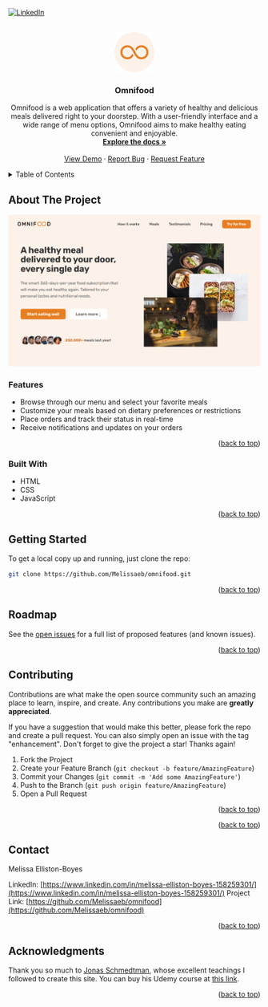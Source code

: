 <a name="readme-top"></a>

[![LinkedIn][linkedin-shield]][linkedin-url]

<!-- PROJECT LOGO -->
<br />
<div align="center">
  <a href="https://omnifood-melissaeb.netlify.app/">
    <img src="img/favicon-192.png" alt="Logo" width="80" height="80">
  </a>

<h3 align="center">Omnifood</h3>

  <p align="center">
    Omnifood is a web application that offers a variety of healthy and delicious meals delivered right to your doorstep. With a user-friendly interface and a wide range of menu options, Omnifood aims to make healthy eating convenient and enjoyable.
    <br />
    <a href="https://github.com/Melissaeb/omnifood"><strong>Explore the docs »</strong></a>
    <br />
    <br />
    <a href="https://omnifood-melissaeb.netlify.app/">View Demo</a>
    ·
    <a href="https://github.com/Melissaeb/omnifood/issues/new?labels=bug&template=bug-report---.md">Report Bug</a>
    ·
    <a href="https://github.com/Melissaeb/omnifood/issues/new?labels=enhancement&template=feature-request---.md">Request Feature</a>
  </p>
</div>

<!-- TABLE OF CONTENTS -->
<details>
  <summary>Table of Contents</summary>
  <ol>
    <li>
      <a href="#about-the-project">About The Project</a>
      <ul>
        <li><a href="#built-with">Built With</a></li>
      </ul>
    </li>
    <li>
      <a href="#getting-started">Getting Started</a>
    </li>
    <li><a href="#roadmap">Roadmap</a></li>
    <li><a href="#contributing">Contributing</a></li>
    <li><a href="#contact">Contact</a></li>
    <li><a href="#acknowledgments">Acknowledgments</a></li>
  </ol>
</details>

<!-- ABOUT THE PROJECT -->

## About The Project

<a href="https://omnifood-melissaeb.netlify.app/">
    <img src="img/screenshot.PNG" alt="Logo" >
</a>

<!-- [![Product Name Screen Shot][product-screenshot]](https://omnifood-melissaeb.netlify.app/) -->

### Features

- Browse through our menu and select your favorite meals
- Customize your meals based on dietary preferences or restrictions
- Place orders and track their status in real-time
- Receive notifications and updates on your orders

<p align="right">(<a href="#readme-top">back to top</a>)</p>

### Built With

- HTML
- CSS
- JavaScript

<p align="right">(<a href="#readme-top">back to top</a>)</p>

<!-- GETTING STARTED -->

## Getting Started

To get a local copy up and running, just clone the repo:

```sh
git clone https://github.com/Melissaeb/omnifood.git
```

<p align="right">(<a href="#readme-top">back to top</a>)</p>

<!-- ROADMAP -->

## Roadmap

See the [open issues](https://github.com/Melissaeb/omnifood/issues) for a full list of proposed features (and known issues).

<p align="right">(<a href="#readme-top">back to top</a>)</p>

<!-- CONTRIBUTING -->

## Contributing

Contributions are what make the open source community such an amazing place to learn, inspire, and create. Any contributions you make are **greatly appreciated**.

If you have a suggestion that would make this better, please fork the repo and create a pull request. You can also simply open an issue with the tag "enhancement".
Don't forget to give the project a star! Thanks again!

1. Fork the Project
2. Create your Feature Branch (`git checkout -b feature/AmazingFeature`)
3. Commit your Changes (`git commit -m 'Add some AmazingFeature'`)
4. Push to the Branch (`git push origin feature/AmazingFeature`)
5. Open a Pull Request

<p align="right">(<a href="#readme-top">back to top</a>)</p>

<p align="right">(<a href="#readme-top">back to top</a>)</p>

<!-- CONTACT -->

## Contact

Melissa Elliston-Boyes

LinkedIn: [https://www.linkedin.com/in/melissa-elliston-boyes-158259301/](https://www.linkedin.com/in/melissa-elliston-boyes-158259301/)
Project Link: [https://github.com/Melissaeb/omnifood](https://github.com/Melissaeb/omnifood)

<p align="right">(<a href="#readme-top">back to top</a>)</p>

<!-- ACKNOWLEDGMENTS -->

## Acknowledgments

Thank you so much to [Jonas Schmedtman](https://codingheroes.io/), whose excellent teachings I followed to create this site. You can buy his Udemy course at [this link](https://www.udemy.com/design-and-develop-a-killer-website-with-html5-and-css3/?couponCode=C1WEBSITE1010&utm_source=mycoupon&utm_medium=website1010&utm_campaign=website1010).

<p align="right">(<a href="#readme-top">back to top</a>)</p>

<!-- MARKDOWN LINKS & IMAGES -->

[linkedin-shield]: https://img.shields.io/badge/-LinkedIn-black.svg?style=for-the-badge&logo=linkedin&colorB=555
[linkedin-url]: https://www.linkedin.com/in/melissa-elliston-boyes-158259301/
[product-screenshot]: /img/screenshot.png
